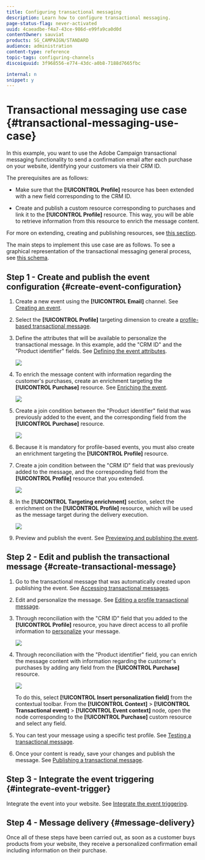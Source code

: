 ```yaml
---
title: Configuring transactional messaging
description: Learn how to configure transactional messaging.
page-status-flag: never-activated
uuid: 4caeadbe-f4a7-43ce-986d-e99fa9ca0d0d
contentOwner: sauviat
products: SG_CAMPAIGN/STANDARD
audience: administration
content-type: reference
topic-tags: configuring-channels
discoiquuid: 3f968556-e774-43dc-a0b8-7188d7665fbc

internal: n
snippet: y
---
```


# Transactional messaging use case {#transactional-messaging-use-case}

In this example, you want to use the Adobe Campaign transactional messaging functionality to send a confirmation email after each purchase on your website, identifying your customers via their CRM ID.

The prerequisites are as follows:

* Make sure that the **[!UICONTROL Profile]** resource has been extended with a new field corresponding to the CRM ID.

* Create and publish a custom resource corresponding to purchases and link it to the **[!UICONTROL Profile]** resource. This way, you will be able to retrieve information from this resource to enrich the message content.

For more on extending, creating and publishing resources, see [this section](../../developing/using/key-steps-to-add-a-resource.md).

The main steps to implement this use case are as follows. To see a graphical representation of the transactional messaging general process, see [this schema](../../channels/using/getting-started-with-transactional-msg.md#key-steps).

## Step 1 - Create and publish the event configuration {#create-event-configuration}

1. Create a new event using the **[!UICONTROL Email]** channel. See [Creating an event](../../channels/using/configuring-transactional-event.md#creating-an-event).

1. Select the **[!UICONTROL Profile]** targeting dimension to create a [profile-based transactional message](../../channels/using/configuring-transactional-event.md#profile-based-transactional-messages).

1. Define the attributes that will be available to personalize the transactional message. In this example, add the "CRM ID" and the "Product identifier" fields. See [Defining the event attributes](../../channels/using/configuring-transactional-event.md#defining-the-event-attributes).

   ![](assets/message-center_usecase1.png)

1. To enrich the message content with information regarding the customer's purchases, create an enrichment targeting the **[!UICONTROL Purchase]** resource. See [Enriching the event](../../channels/using/configuring-transactional-event.md#enriching-the-transactional-message-content).

   ![](assets/message-center_usecase2.png)

1. Create a join condition between the "Product identifier" field that was previously added to the event, and the corresponding field from the **[!UICONTROL Purchase]** resource.

   ![](assets/message-center_usecase3.png)

1. Because it is mandatory for profile-based events, you must also create an enrichment targeting the **[!UICONTROL Profile]** resource.

1. Create a join condition between the "CRM ID" field that was previously added to the message, and the corresponding field from the **[!UICONTROL Profile]** resource that you extended. <!--What's the purpose to have created a CRM ID for this event and to have the CRM ID as a join condition? could it be any other field provided you created it in the event?-->

   ![](assets/message-center_usecase4.png)

1. In the **[!UICONTROL Targeting enrichment]** section, select the enrichment on the **[!UICONTROL Profile]** resource, which will be used as the message target during the delivery execution.

   ![](assets/message-center_usecase5.png)

1. Preview and publish the event. See [Previewing and publishing the event](../../channels/using/publishing-transactional-event.md#previewing-and-publishing-the-event).

## Step 2 - Edit and publish the transactional message {#create-transactional-message}

1. Go to the transactional message that was automatically created upon publishing the event. See [Accessing transactional messages](../../channels/using/editing-transactional-message.md#accessing-transactional-messages).

1. Edit and personalize the message. See [Editing a profile transactional message](../../channels/using/editing-transactional-message.md#editing-profile-transactional-message).

1. Through reconciliation with the "CRM ID" field that you added to the **[!UICONTROL Profile]** resource, you have direct access to all profile information to [personalize](../../designing/using/personalization.md#inserting-a-personalization-field) your message.

   ![](assets/message-center_usecase6.png)

1. Through reconciliation with the "Product identifier" field, you can enrich the message content with information regarding the customer's purchases by adding any field from the **[!UICONTROL Purchase]** resource.

   ![](assets/message-center_usecase7.png)

   To do this, select **[!UICONTROL Insert personalization field]** from the contextual toolbar. From the **[!UICONTROL Context]** > **[!UICONTROL Transactional event]** > **[!UICONTROL Event context]** node, open the node corresponding to the **[!UICONTROL Purchase]** custom resource and select any field.

1. You can test your message using a specific test profile. See [Testing a transactional message](../../channels/using/testing-transactional-message.md#testing-a-transactional-message).

1. Once your content is ready, save your changes and publish the message. See [Publishing a transactional message](../../channels/using/publishing-transactional-message.md#publishing-a-transactional-message).

## Step 3 - Integrate the event triggering {#integrate-event-trigger}

Integrate the event into your website. See [Integrate the event triggering](../../channels/using/getting-started-with-transactional-msg.md#integrate-event-trigger).

## Step 4 - Message delivery {#message-delivery}

Once all of these steps have been carried out, as soon as a customer buys products from your website, they receive a personalized confirmation email including information on their purchase.